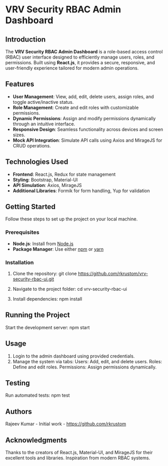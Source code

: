 # **VRV Security RBAC Admin Dashboard**

## **Introduction**
The **VRV Security RBAC Admin Dashboard** is a role-based access control (RBAC) user interface designed to efficiently manage users, roles, and permissions. Built using **React.js**, it provides a secure, responsive, and user-friendly experience tailored for modern admin operations.

## **Features**
- **User Management**: View, add, edit, delete users, assign roles, and toggle active/inactive status.
- **Role Management**: Create and edit roles with customizable permissions.
- **Dynamic Permissions**: Assign and modify permissions dynamically through an intuitive interface.
- **Responsive Design**: Seamless functionality across devices and screen sizes.
- **Mock API Integration**: Simulate API calls using Axios and MirageJS for CRUD operations.

## **Technologies Used**
- **Frontend**: React.js, Redux for state management
- **Styling**: Bootstrap, Material-UI
- **API Simulation**: Axios, MirageJS
- **Additional Libraries**: Formik for form handling, Yup for validation

## **Getting Started**
Follow these steps to set up the project on your local machine.

### **Prerequisites**
- **Node.js**: Install from [Node.js](https://nodejs.org/)
- **Package Manager**: Use either [npm](https://npmjs.com/) or [yarn](https://yarnpkg.com/)

### **Installation**
1. Clone the repository:
   git clone https://github.com/rkrustom/vrv-security-rbac-ui.git

2. Navigate to the project folder:
   cd vrv-security-rbac-ui

3. Install dependencies:
   npm install

## Running the Project
   Start the development server:
   npm start   

## Usage
  1. Login to the admin dashboard using provided credentials.
  2. Manage the system via tabs:
   Users: Add, edit, and delete users.
   Roles: Define and edit roles.
   Permissions: Assign permissions dynamically.   

## Testing
   Run automated tests:
   npm test   

## Authors
Rajeev Kumar - Initial work - https://github.com/rkrustom

## Acknowledgments
   Thanks to the creators of React.js, Material-UI, and MirageJS for their excellent tools and libraries.
   Inspiration from modern RBAC systems.